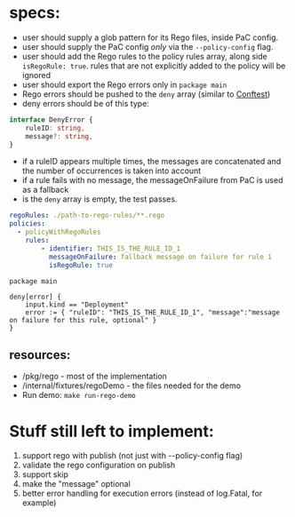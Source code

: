 # specs:

- user should supply a glob pattern for its Rego files, inside PaC config.
- user should supply the PaC config *only* via the `--policy-config` flag.
- user should add the Rego rules to the policy rules array, along side `isRegoRule: true`.
  rules that are not explicitly added to the policy will be ignored
- user should export the Rego errors only in `package main`
- Rego errors should be pushed to the `deny` array (similar to [Conftest](https://www.conftest.dev/))
- deny errors should be of this type:

```typescript
interface DenyError {
    ruleID: string,
    message?: string,
}
```

- if a ruleID appears multiple times, the messages are concatenated
  and the number of occurrences is taken into account
- if a rule fails with no message, the messageOnFailure from PaC is used as a fallback
- is the `deny` array is empty, the test passes.

```yaml
regoRules: ./path-to-rego-rules/**.rego
policies:
  - policyWithRegoRules
    rules:
        - identifier: THIS_IS_THE_RULE_ID_1
          messageOnFailure: fallback message on failure for rule 1
          isRegoRule: true
```

```rego
package main

deny[error] {
    input.kind == "Deployment"
    error := { "ruleID": "THIS_IS_THE_RULE_ID_1", "message":"message on failure for this rule, optional" }
}
```

## resources:

- /pkg/rego - most of the implementation
- /internal/fixtures/regoDemo - the files needed for the demo
- Run demo: ```make run-rego-demo```

# Stuff still left to implement:

1. support rego with publish (not just with --policy-config flag)
2. validate the rego configuration on publish
3. support skip
4. make the "message" optional
5. better error handling for execution errors (instead of log.Fatal, for example)
